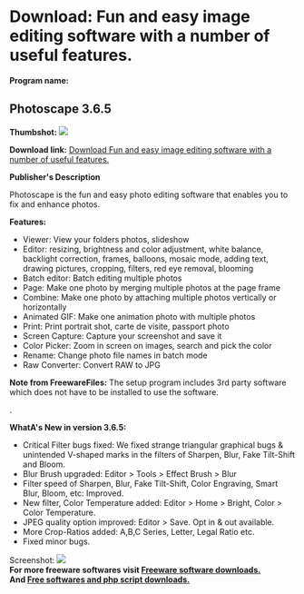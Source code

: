 # Download: Fun and easy image editing software with a number of useful features.

**Program name:**

## Photoscape 3.6.5

  
**Thumbshot:** ![](http://www.freewarefiles.com/screenshot/photoscape_md.gif)   
  
**Download link:** [Download Fun and easy image editing software with a number of useful features.](http://freesoftwares.boysofts.com/Photoscape_program_33600.html)  
  


**Publisher's Description**  
  


Photoscape is the fun and easy photo editing software that enables you to fix and enhance photos. 

**Features:**

  * Viewer: View your folders photos, slideshow 
  * Editor: resizing, brightness and color adjustment, white balance, backlight correction, frames, balloons, mosaic mode, adding text, drawing pictures, cropping, filters, red eye removal, blooming 
  * Batch editor: Batch editing multiple photos 
  * Page: Make one photo by merging multiple photos at the page frame 
  * Combine: Make one photo by attaching multiple photos vertically or horizontally 
  * Animated GIF: Make one animation photo with multiple photos 
  * Print: Print portrait shot, carte de visite, passport photo 
  * Screen Capture: Capture your screenshot and save it 
  * Color Picker: Zoom in screen on images, search and pick the color 
  * Rename: Change photo file names in batch mode 
  * Raw Converter: Convert RAW to JPG 

**Note from FreewareFiles:** The setup program includes 3rd party software which does not have to be installed to use the software.

. 

**WhatA's New in version 3.6.5:**

  * Critical Filter bugs fixed: We fixed strange triangular graphical bugs & unintended V-shaped marks in the filters of Sharpen, Blur, Fake Tilt-Shift and Bloom. 
  * Blur Brush upgraded: Editor > Tools > Effect Brush > Blur 
  * Filter speed of Sharpen, Blur, Fake Tilt-Shift, Color Engraving, Smart Blur, Bloom, etc: Improved. 
  * New filter, Color Temperature added: Editor > Home > Bright, Color > Color Temperature. 
  * JPEG quality option improved: Editor > Save. Opt in & out available. 
  * More Crop-Ratios added: A,B,C Series, Letter, Legal Ratio etc. 
  * Fixed minor bugs. 

  
  
Screenshot: ![](http://www.freewarefiles.com/screenshot/photoscape.gif)   
**For more freeware softwares visit [Freeware software downloads.](http://freesoftwares.boysofts.com/)**   
**And [Free softwares and php script downloads.](http://www.boysofts.com/)**
